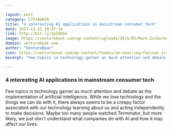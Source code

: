 ```yaml
---

layout: post
category: C7VJAGM2R
title: "4 interesting AI applications in mainstream consumer tech"
date: 2017-12-21 20:47:34
link: http://bit.ly/2p5QQbe
image: https://venturebeat.com/wp-content/uploads/2015/05/Mark-Zuckerberg-Town-Hall-051415.png?fit=780%2C435&strip=all
domain: venturebeat.com
author: "VentureBeat"
icon: https://venturebeat.com/wp-content/themes/vb-news/img/favicon.ico
excerpt: "Few topics in technology garner as much attention and debate as the implementation of artificial intelligence. While we love technology and the things we can do with it, there always seems to be a creepy factor associated with our technology learning about us and acting independently to make decisions. Maybe too many people watched Terminator, but more likely, we just don't understand what companies do with AI and how it may affect our lives."

---
```


### 4 interesting AI applications in mainstream consumer tech

Few topics in technology garner as much attention and debate as the implementation of artificial intelligence. While we love technology and the things we can do with it, there always seems to be a creepy factor associated with our technology learning about us and acting independently to make decisions. Maybe too many people watched Terminator, but more likely, we just don't understand what companies do with AI and how it may affect our lives.